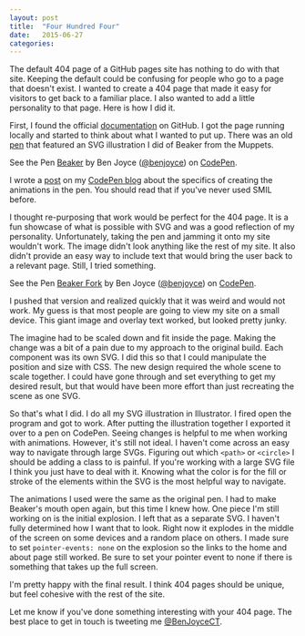 ```yaml
---
layout: post
title:  "Four Hundred Four"
date:   2015-06-27
categories:
---
```

The default 404 page of a GitHub pages site has nothing to do with that site. Keeping the default could be confusing for people who go to a page that doesn't exist. I wanted to create a 404 page that made it easy for visitors to get back to a familiar place. I also wanted to add a little personality to that page. Here is how I did it.

First, I found the official [documentation](https://help.github.com/articles/custom-404-pages/) on GitHub. I got the page running locally and started to think about what I wanted to put up. There was an old [pen](http://codepen.io/benjoyce/pen/myqxad) that featured an SVG illustration I did of Beaker from the Muppets.

<p data-height="673" data-theme-id="16322" data-slug-hash="myqxad" data-default-tab="result" data-user="benjoyce" class='codepen'>See the Pen <a href='http://codepen.io/benjoyce/pen/myqxad/'>Beaker</a> by Ben Joyce (<a href='http://codepen.io/benjoyce'>@benjoyce</a>) on <a href='http://codepen.io'>CodePen</a>.</p>
<script async src="//assets.codepen.io/assets/embed/ei.js"></script>

I wrote a [post](http://codepen.io/benjoyce/blog/quick-smil-animation-tip) on my [CodePen blog](http://codepen.io/benjoyce/blog/) about the specifics of creating the animations in the pen. You should read that if you've never used SMIL before.

I thought re-purposing that work would be perfect for the 404 page. It is a fun showcase of what is possible with SVG and was a good reflection of my personality. Unfortunately, taking the pen and jamming it onto my site wouldn't work. The image didn't look anything like the rest of my site. It also didn't provide an easy way to include text that would bring the user back to a relevant page. Still, I tried something.

<p data-height="674" data-theme-id="16322" data-slug-hash="839684737b2e43f6bf64ce133becf63f" data-default-tab="result" data-user="benjoyce" class='codepen'>See the Pen <a href='http://codepen.io/benjoyce/pen/839684737b2e43f6bf64ce133becf63f/'>Beaker Fork</a> by Ben Joyce (<a href='http://codepen.io/benjoyce'>@benjoyce</a>) on <a href='http://codepen.io'>CodePen</a>.</p>
<script async src="//assets.codepen.io/assets/embed/ei.js"></script>

I pushed that version and realized quickly that it was weird and would not work. My guess is that most people are going to view my site on a small device. This giant image and overlay text worked, but looked pretty junky.

The imagine had to be scaled down and fit inside the page. Making the change was a bit of a pain due to my approach to the original build. Each component was its own SVG. I did this so that I could manipulate the position and size with CSS. The new design required the whole scene to scale together. I could have gone through and set everything to get my desired result, but that would have been more effort than just recreating the scene as one SVG.

So that's what I did. I do all my SVG illustration in Illustrator. I fired open the program and got to work. After putting the illustration together I exported it over to a pen on CodePen. Seeing changes is helpful to me when working with animations. However, it's still not ideal. I haven't come across an easy way to navigate through large SVGs. Figuring out which <code>&lt;path></code> or <code>&lt;circle></code> I should be adding a class to is painful. If you're working with a large SVG file I think you just have to deal with it. Knowing what the color is for the fill or stroke of the elements within the SVG is the most helpful way to navigate.

The animations I used were the same as the original pen. I had to make Beaker's mouth open again, but this time I knew how. One piece I'm still working on is the initial explosion. I left that as a separate SVG. I haven't fully determined how I want that to look. Right now it explodes in the middle of the screen on some devices and a random place on others. I made sure to set <code>pointer-events: none</code> on the explosion so the links to the home and about page still worked. Be sure to set your pointer event to none if there is something that takes up the full screen.

I'm pretty happy with the final result. I think 404 pages should be unique, but feel cohesive with the rest of the site.

Let me know if you've done something interesting with your 404 page. The best place to get in touch is tweeting me [@BenJoyceCT](https://twitter.com/BenJoyceCT).
